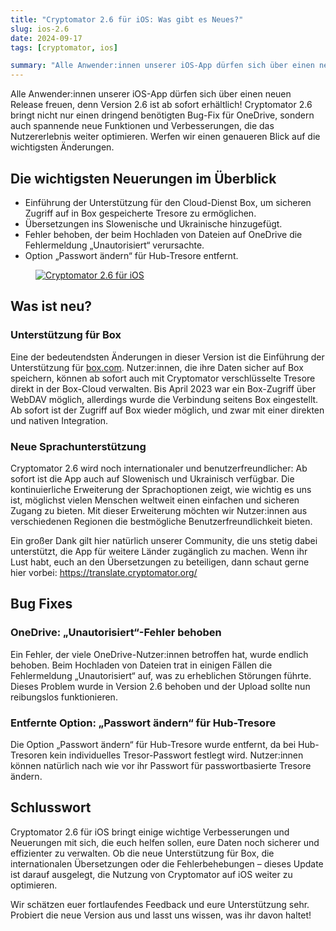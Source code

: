 ```yaml
---
title: "Cryptomator 2.6 für iOS: Was gibt es Neues?"
slug: ios-2.6
date: 2024-09-17
tags: [cryptomator, ios]

summary: "Alle Anwender:innen unserer iOS-App dürfen sich über einen neuen Release freuen, denn Version 2.6 ist ab sofort erhältlich! Cryptomator 2.6 bringt nicht nur einen dringend benötigten Bug-Fix für OneDrive, sondern auch spannende neue Funktionen und Verbesserungen, die das Nutzererlebnis weiter optimieren. Werfen wir einen genaueren Blick auf die wichtigsten Änderungen."
---
```

Alle Anwender:innen unserer iOS-App dürfen sich über einen neuen Release freuen, denn Version 2.6 ist ab sofort erhältlich! Cryptomator 2.6 bringt nicht nur einen dringend benötigten Bug-Fix für OneDrive, sondern auch spannende neue Funktionen und Verbesserungen, die das Nutzererlebnis weiter optimieren. Werfen wir einen genaueren Blick auf die wichtigsten Änderungen. 

## Die wichtigsten Neuerungen im Überblick

- Einführung der Unterstützung für den Cloud-Dienst Box, um sicheren Zugriff auf in Box gespeicherte Tresore zu ermöglichen.
- Übersetzungen ins Slowenische und Ukrainische hinzugefügt.
- Fehler behoben, der beim Hochladen von Dateien auf OneDrive die Fehlermeldung „Unautorisiert“ verursachte.
- Option „Passwort ändern“ für Hub-Tresore entfernt.

<figure class="text-center">
  <a href="https://apps.apple.com/de/app/cryptomator/id1560822163" target="_blank" rel="noopener">
    <img class="inline-block rounded-sm md:w-1/2" src="/img/blog/ios-2.6.png" alt="Cryptomator 2.6 für iOS" />
  </a>
</figure>

## Was ist neu?

### Unterstützung für Box

Eine der bedeutendsten Änderungen in dieser Version ist die Einführung der Unterstützung für [box.com](https://box.com/). Nutzer:innen, die ihre Daten sicher auf Box speichern, können ab sofort auch mit Cryptomator verschlüsselte Tresore direkt in der Box-Cloud verwalten. Bis April 2023 war ein Box-Zugriff über WebDAV möglich, allerdings wurde die Verbindung seitens Box eingestellt. Ab sofort ist der Zugriff auf Box wieder möglich, und zwar mit einer direkten und nativen Integration.

### Neue Sprachunterstützung

Cryptomator 2.6 wird noch internationaler und benutzerfreundlicher: Ab sofort ist die App auch auf Slowenisch und Ukrainisch verfügbar. Die kontinuierliche Erweiterung der Sprachoptionen zeigt, wie wichtig es uns ist, möglichst vielen Menschen weltweit einen einfachen und sicheren Zugang zu bieten. Mit dieser Erweiterung möchten wir Nutzer:innen aus verschiedenen Regionen die bestmögliche Benutzerfreundlichkeit bieten. 

Ein großer Dank gilt hier natürlich unserer Community, die uns stetig dabei unterstützt, die App für weitere Länder zugänglich zu machen. Wenn ihr Lust habt, euch an den Übersetzungen zu beteiligen, dann schaut gerne hier vorbei: <https://translate.cryptomator.org/>

## Bug Fixes

### OneDrive: „Unautorisiert“-Fehler behoben

Ein Fehler, der viele OneDrive-Nutzer:innen betroffen hat, wurde endlich behoben. Beim Hochladen von Dateien trat in einigen Fällen die Fehlermeldung „Unautorisiert“ auf, was zu erheblichen Störungen führte. Dieses Problem wurde in Version 2.6 behoben und der Upload sollte nun reibungslos funktionieren.

### Entfernte Option: „Passwort ändern“ für Hub-Tresore

Die Option „Passwort ändern“ für Hub-Tresore wurde entfernt, da bei Hub-Tresoren kein individuelles Tresor-Passwort festlegt wird. Nutzer:innen können natürlich nach wie vor ihr Passwort für passwortbasierte Tresore ändern.

## Schlusswort

Cryptomator 2.6 für iOS bringt einige wichtige Verbesserungen und Neuerungen mit sich, die euch helfen sollen, eure Daten noch sicherer und effizienter zu verwalten. Ob die neue Unterstützung für Box, die internationalen Übersetzungen oder die Fehlerbehebungen – dieses Update ist darauf ausgelegt, die Nutzung von Cryptomator auf iOS weiter zu optimieren. 

Wir schätzen euer fortlaufendes Feedback und eure Unterstützung sehr. Probiert die neue Version aus und lasst uns wissen, was ihr davon haltet!
